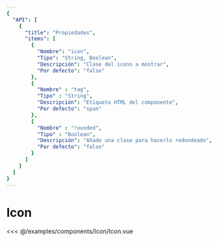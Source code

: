 ```yaml
---
{
  "API": [
    {
      "title": "Propiedades",
      "items": [
        {
          "Nombre": "icon",
          "Tipo": "String, Boolean",
          "Descripción": "Clase del icono a mostrar",
          "Por defecto": "false"
        },
        {
          "Nombre" : "tag",
          "Tipo" : "String",
          "Descripción": "Etiqueta HTML del componente",
          "Por defecto": "span"
        },
        {
          "Nombre" : "rounded",
          "Tipo" : "Boolean",
          "Descripción": "Añade una clase para hacerlo redondeado",
          "Por defecto": "false"
        }                       
      ] 
    }
  ]
}
---
```


# Icon

<Preview>
  <template slot="demo">
    <components-Icon-Icon /> 
  </template>

  <<< @/examples/components/Icon/Icon.vue
</Preview>


